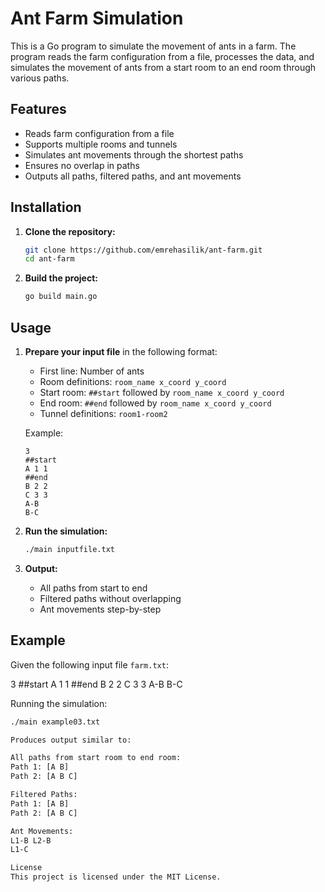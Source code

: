 # Ant Farm Simulation

This is a Go program to simulate the movement of ants in a farm. The program reads the farm configuration from a file, processes the data, and simulates the movement of ants from a start room to an end room through various paths.

## Features

- Reads farm configuration from a file
- Supports multiple rooms and tunnels
- Simulates ant movements through the shortest paths
- Ensures no overlap in paths
- Outputs all paths, filtered paths, and ant movements

## Installation

1. **Clone the repository:**
    ```bash
    git clone https://github.com/emrehasilik/ant-farm.git
    cd ant-farm
    ```

2. **Build the project:**
    ```bash
    go build main.go
    ```

## Usage

1. **Prepare your input file** in the following format:
    - First line: Number of ants
    - Room definitions: `room_name x_coord y_coord`
    - Start room: `##start` followed by `room_name x_coord y_coord`
    - End room: `##end` followed by `room_name x_coord y_coord`
    - Tunnel definitions: `room1-room2`

    Example:
    ```
    3
    ##start
    A 1 1
    ##end
    B 2 2
    C 3 3
    A-B
    B-C
    ```

2. **Run the simulation:**
    ```bash
    ./main inputfile.txt
    ```

3. **Output:**
    - All paths from start to end
    - Filtered paths without overlapping
    - Ant movements step-by-step

## Example

Given the following input file `farm.txt`:

3
##start
A 1 1
##end
B 2 2
C 3 3
A-B
B-C

Running the simulation:

```bash
./main example03.txt

Produces output similar to:

All paths from start room to end room:
Path 1: [A B]
Path 2: [A B C]

Filtered Paths:
Path 1: [A B]
Path 2: [A B C]

Ant Movements:
L1-B L2-B
L1-C

License
This project is licensed under the MIT License.